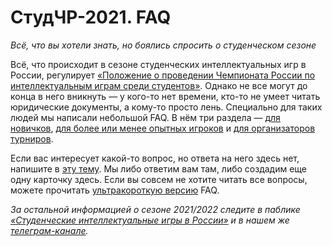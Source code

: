 # СтудЧР-2021. FAQ

*Всё, что вы хотели знать, но боялись спросить о студенческом сезоне*

Всё, что происходит в сезоне студенческих интеллектуальных игр в России, регулирует [«Положение о проведении Чемпионата России по интеллектуальным играм среди студентов»](https://drive.google.com/file/d/1lR2C7aNHXHWPObhUpCpwTlyPojrEDyMj/view). Однако не все могут до конца в него вникнуть — у кого-то нет времени, кто-то не умеет читать юридические документы, а кому-то просто лень. Специально для таких людей мы написали небольшой FAQ. В нём три раздела — [для новичков](https://vk.com/@chgk_student-for-newcomers), [для более или менее опытных игроков](https://vk.com/@chgk_student-for-elders) и [для организаторов турниров](https://github.com/nfarukshin/studchr/blob/main/for-organizers.md).

Если вас интересует какой-то вопрос, но ответа на него здесь нет, напишите в [эту тему](https://vk.com/topic-99683830_48233790). Мы либо ответим вам там, либо создадим еще одну карточку здесь. Если вы совсем не хотите читать все вопросы, можете прочитать [ультракороткую версию](https://vk.com/@chgk_student-ultrakorotko-about) FAQ.

*За остальной информацией о сезоне 2021/2022 следите в паблике [«Студенческие интеллектуальные игры в России»](https://vk.com/chgk_student) и в нашем же [телеграм-канале](https://t.me/chgk_student_ru).*
